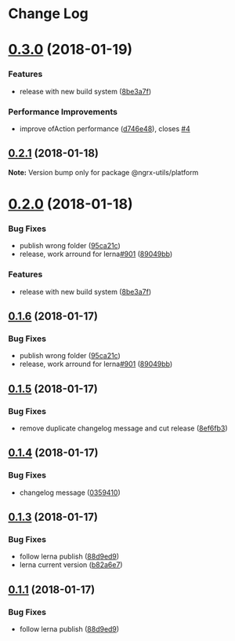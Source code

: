 # Change Log

<a name="0.3.0"></a>

# [0.3.0](https://github.com/ngrx-utils/ngrx-utils/compare/v0.1.6...v0.3.0) (2018-01-19)

### Features

* release with new build system ([8be3a7f](https://github.com/ngrx-utils/ngrx-utils/commit/8be3a7f))

### Performance Improvements

* improve ofAction performance ([d746e48](https://github.com/ngrx-utils/ngrx-utils/commit/d746e48)), closes [#4](https://github.com/ngrx-utils/ngrx-utils/issues/4)

<a name="0.2.1"></a>

## [0.2.1](https://github.com/ngrx-utils/ngrx-utils/compare/v0.2.0...v0.2.1) (2018-01-18)

**Note:** Version bump only for package @ngrx-utils/platform

<a name="0.2.0"></a>

# [0.2.0](https://github.com/ngrx-utils/ngrx-utils/compare/v0.1.5...v0.2.0) (2018-01-18)

### Bug Fixes

* publish wrong folder ([95ca21c](https://github.com/ngrx-utils/ngrx-utils/commit/95ca21c))
* release, work arround for lerna[#901](https://github.com/ngrx-utils/ngrx-utils/issues/901) ([89049bb](https://github.com/ngrx-utils/ngrx-utils/commit/89049bb))

### Features

* release with new build system ([8be3a7f](https://github.com/ngrx-utils/ngrx-utils/commit/8be3a7f))

<a name="0.1.6"></a>

## [0.1.6](https://github.com/ngrx-utils/ngrx-utils/compare/v0.1.5...v0.1.6) (2018-01-17)

### Bug Fixes

* publish wrong folder ([95ca21c](https://github.com/ngrx-utils/ngrx-utils/commit/95ca21c))
* release, work arround for lerna[#901](https://github.com/lerna/lerna/issues/901) ([89049bb](https://github.com/ngrx-utils/ngrx-utils/commit/89049bb))

<a name="0.1.5"></a>

## [0.1.5](https://github.com/ngrx-utils/ngrx-utils/compare/v0.1.4...v0.1.5) (2018-01-17)

### Bug Fixes

* remove duplicate changelog message and cut release ([8ef6fb3](https://github.com/ngrx-utils/ngrx-utils/commit/8ef6fb3))

<a name="0.1.4"></a>

## [0.1.4](https://github.com/ngrx-utils/ngrx-utils/compare/v0.1.3...v0.1.4) (2018-01-17)

### Bug Fixes

* changelog message ([0359410](https://github.com/ngrx-utils/ngrx-utils/commit/0359410))

<a name="0.1.3"></a>

## [0.1.3](https://github.com/ngrx-utils/ngrx-utils/compare/v0.1.2...v0.1.3) (2018-01-17)

### Bug Fixes

* follow lerna publish ([88d9ed9](https://github.com/ngrx-utils/ngrx-utils/commit/88d9ed9))
* lerna current version ([b82a6e7](https://github.com/ngrx-utils/ngrx-utils/commit/b82a6e7))

<a name="0.1.1"></a>

## [0.1.1](https://github.com/ngrx-utils/ngrx-utils/compare/v0.1.2...v0.1.1) (2018-01-17)

### Bug Fixes

* follow lerna publish ([88d9ed9](https://github.com/ngrx-utils/ngrx-utils/commit/88d9ed9))
